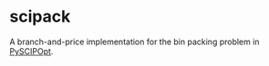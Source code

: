 # scipack

A branch-and-price implementation for the bin packing problem in [PySCIPOpt](https://github.com/scipopt/PySCIPOpt).
